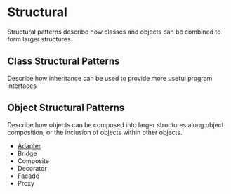 # Structural
Structural patterns describe how classes and objects can be combined to form larger structures.

## Class Structural Patterns
Describe how inheritance can be used to provide more useful program interfaces

## Object Structural Patterns
Describe how objects can be composed into larger structures along object composition, or the inclusion of objects within other objects.

* [Adapter](./adapter.md)
* Bridge
* Composite
* Decorator
* Facade
* Proxy